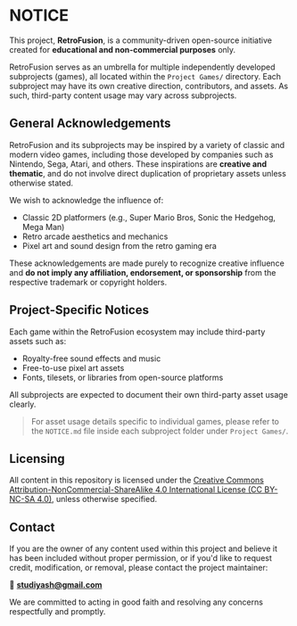 # NOTICE

This project, **RetroFusion**, is a community-driven open-source initiative created for **educational and non-commercial purposes** only.

RetroFusion serves as an umbrella for multiple independently developed subprojects (games), all located within the `Project Games/` directory. Each subproject may have its own creative direction, contributors, and assets. As such, third-party content usage may vary across subprojects.

## General Acknowledgements

RetroFusion and its subprojects may be inspired by a variety of classic and modern video games, including those developed by companies such as Nintendo, Sega, Atari, and others. These inspirations are **creative and thematic**, and do not involve direct duplication of proprietary assets unless otherwise stated.

We wish to acknowledge the influence of:
- Classic 2D platformers (e.g., Super Mario Bros, Sonic the Hedgehog, Mega Man)
- Retro arcade aesthetics and mechanics
- Pixel art and sound design from the retro gaming era

These acknowledgements are made purely to recognize creative influence and **do not imply any affiliation, endorsement, or sponsorship** from the respective trademark or copyright holders.

## Project-Specific Notices

Each game within the RetroFusion ecosystem may include third-party assets such as:
- Royalty-free sound effects and music
- Free-to-use pixel art assets
- Fonts, tilesets, or libraries from open-source platforms

All subprojects are expected to document their own third-party asset usage clearly.

> For asset usage details specific to individual games, please refer to the `NOTICE.md` file inside each subproject folder under `Project Games/`.

## Licensing

All content in this repository is licensed under the [Creative Commons Attribution-NonCommercial-ShareAlike 4.0 International License (CC BY-NC-SA 4.0)](https://creativecommons.org/licenses/by-nc-sa/4.0/), unless otherwise specified.

## Contact

If you are the owner of any content used within this project and believe it has been included without proper permission, or if you'd like to request credit, modification, or removal, please contact the project maintainer:

📧 **studiyash@gmail.com**

We are committed to acting in good faith and resolving any concerns respectfully and promptly.

